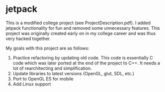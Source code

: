 jetpack
=======

This is a modified college project (see ProjectDescription.pdf).  I added jetpack functionality for fun and removed some unnecessary features.  This project was originally created early on in my college career and was thus very hacked together.

My goals with this project are as follows:
1. Practice refactoring by updating old code.  This code is essentially C code which was later ported at the end of the project to C++.  It needs a lot of rearchitecting and simplification.
2. Update libraries to latest versions (OpenGL, glut, SDL, etc.)
3. Port to OpenGL ES for mobile
4. Add Linux support